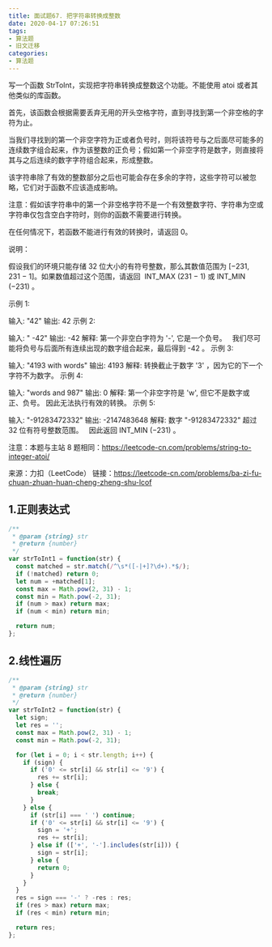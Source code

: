 ```yaml
---
title: 面试题67. 把字符串转换成整数
date: 2020-04-17 07:26:51
tags:
- 算法题
- 旧文迁移
categories:
- 算法题
---
```



写一个函数 StrToInt，实现把字符串转换成整数这个功能。不能使用 atoi 或者其他类似的库函数。

<!-- more -->

首先，该函数会根据需要丢弃无用的开头空格字符，直到寻找到第一个非空格的字符为止。

当我们寻找到的第一个非空字符为正或者负号时，则将该符号与之后面尽可能多的连续数字组合起来，作为该整数的正负号；假如第一个非空字符是数字，则直接将其与之后连续的数字字符组合起来，形成整数。

该字符串除了有效的整数部分之后也可能会存在多余的字符，这些字符可以被忽略，它们对于函数不应该造成影响。

注意：假如该字符串中的第一个非空格字符不是一个有效整数字符、字符串为空或字符串仅包含空白字符时，则你的函数不需要进行转换。

在任何情况下，若函数不能进行有效的转换时，请返回 0。

说明：

假设我们的环境只能存储 32 位大小的有符号整数，那么其数值范围为 [−231,  231 − 1]。如果数值超过这个范围，请返回  INT_MAX (231 − 1) 或 INT_MIN (−231) 。

示例 1:

输入: "42"
输出: 42
示例 2:

输入: "   -42"
输出: -42
解释: 第一个非空白字符为 '-', 它是一个负号。
     我们尽可能将负号与后面所有连续出现的数字组合起来，最后得到 -42 。
示例 3:

输入: "4193 with words"
输出: 4193
解释: 转换截止于数字 '3' ，因为它的下一个字符不为数字。
示例 4:

输入: "words and 987"
输出: 0
解释: 第一个非空字符是 'w', 但它不是数字或正、负号。
     因此无法执行有效的转换。
示例 5:

输入: "-91283472332"
输出: -2147483648
解释: 数字 "-91283472332" 超过 32 位有符号整数范围。 
     因此返回 INT_MIN (−231) 。
 

注意：本题与主站 8 题相同：https://leetcode-cn.com/problems/string-to-integer-atoi/

来源：力扣（LeetCode）
链接：https://leetcode-cn.com/problems/ba-zi-fu-chuan-zhuan-huan-cheng-zheng-shu-lcof

## 1.正则表达式

```js
/**
 * @param {string} str
 * @return {number}
 */
var strToInt1 = function(str) {
  const matched = str.match(/^\s*([-|+]?\d+).*$/);
  if (!matched) return 0; 
  let num = +matched[1];
  const max = Math.pow(2, 31) - 1;
  const min = Math.pow(-2, 31);
  if (num > max) return max;
  if (num < min) return min;

  return num;
};
```

## 2.线性遍历

```js
/**
 * @param {string} str
 * @return {number}
 */
var strToInt2 = function(str) {
  let sign;
  let res = '';
  const max = Math.pow(2, 31) - 1;
  const min = Math.pow(-2, 31);

  for (let i = 0; i < str.length; i++) {
    if (sign) {
      if ('0' <= str[i] && str[i] <= '9') {
        res += str[i];
      } else {
        break;
      }
    } else {
      if (str[i] === ' ') continue;
      if ('0' <= str[i] && str[i] <= '9') {
        sign = '+';
        res += str[i];
      } else if (['+', '-'].includes(str[i])) {
        sign = str[i];
      } else {
        return 0;
      }
    }
  }
  res = sign === '-' ? -res : res;
  if (res > max) return max;
  if (res < min) return min;

  return res;
};
```